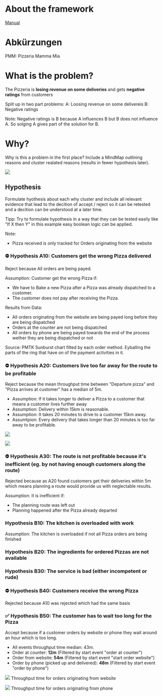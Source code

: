 # About the framework

[Manual](Manual.md)

# Abkürzungen

PMM: Pizzeria Mamma Mia

# What is the problem?

The Pizzeria is **losing revenue on some deliveries** and gets **negative ratings** from customers

Split up in two part problems:
A: Loosing revenue on some delivereis
B: Negative ratings

Note: Negative ratings is B because A influences B but B does not influence A. So solging A gives part of the solution for B.

# Why?

Why is this a problem in the first place? Include a MindMap outlining reasons and cluster realated reasons (results in fewer hypothesis later).

![](build/Why.svg)



## Hypothesis

Formulate hyothesis about each why cluster and include all relevant evidence that lead to the decition of accept / reject so it can be retested and a decition can be understood at a later time.

Tipp: Try to formulate hypothesis in a way that they can be tested easily like "If X then Y" in this example easy boolean logic can be applied.

<!--

### ✅ / ⛔️ / ❓ Hypothesis 1

Status: Accepted / Rejected / Insufficient Evidence to Accept or Reject

Reasoning:
Why is this hypothesis accepted / rejected


Sometimes mapping the hypothesis in an argument map like this can help applying boolean logic and testing the hypothesis:

![](build/Hypothesis_1.svg)

-->

Note:
- Pizza received is only tracked for Orders originating from the website

### ⛔️ Hypothesis A10: Customers get the wrong Pizza delivered
Reject because All orders are being payed.

Assumption: Customer get the wrong Pizza if:
- We have to Bake a new Pizza after a Pizza was already dispatched to a customer.
- The customer does not pay after receiving the Pizza.

Results from Data:
- All orders originating from the website are being payed long before they are being dispatched
- Orders at the counter are not being dispatched
- All orders by phone are being payed towards the end of the process wether they are being dispatched or not

Source: PMTK Sunburst chart filted by each order method. Eyballing the parts of the ring that have on of the payment activities in it.

### ⛔️ Hypothesis A20: Customers live too far away for the route to be profitable
Reject because the mean throughput time between "Departure pizza" and "Pizza arrives at customer" has a median of 5m.

- Assumption: If it takes longer to deliver a Pizza to a customer that means a customer lives further away
- Assumption: Delivery within 15km is reasonable.
- Assumption: It takes 20 minutes to drive to a customer 15km away.
- Assumtpion: Every delivery that takes longer than 20 minutes is too far away to be profitable.

![](PMTKScreenshots/HA20/Filter.png)

![](PMTKScreenshots/HA20/Boxplot.png)


### ⛔️ Hypothesis A30: The route is not profitable because it's inefficient (eg. by not having enough customers along the route)
Rejected because as A20 found customers get their deliveries within 5m which means planning a route would provide us with neglectable results.

Assumption: It is inefficient if:
- The planning route was left out
- Planning happened after the Pizza already departed


### Hypothesis B10: The kitchen is overloaded with work
Assumption: The kitchen is overloaded if not all Pizza orders are being finished


### Hypothesis B20: The ingredients for ordered Pizzas are not available


### Hypothesis B30: The service is bad (either incompetent or rude)


### ⛔️ Hypothesis B40: Customers receive the wrong Pizza
Rejected because A10 was rejected which had the same basis


### ✅ Hypothesis B50: The customer has to wait too long for the Pizza
Accept because if a customer orders by website or phone they wait around an hour which is too long.

- All events throughput time median: 43m.
- Order at counter: **12m** (Filtered by start event "order at counter")
- Order from website:  **54m** (Filtered by start event "start order website")
- Order by phone (picked up and delivered): **48m** (Filtered by start event "order by phone")

![](PMTKScreenshots/HB50/FilteredByStartOrderWebsite.png)
Throughput time for orders originating from website


![](PMTKScreenshots/HB50/FilteredByStartOrderPhone.png)
Throughput time for orders originating from phone



<!--
# How?

Brainstorm ideas on how to solve the problem in a mind map here.

![](build/How.svg)

## Hypothesis

Formulate hypothesis and cluster again but this time the hypothesis is meant to check how valuable each course of action would realy be. Eg. "Doing X is a worthwhile effort to solve this problem".


# Do

Now strategice / Plan any actions that are woth taking as outlined in the how part. And execute them.

Sometimes not all viable options can be taken at the same time use Network diagrams or Weighted Sum Analysis to make a decition on which to take.

-->

